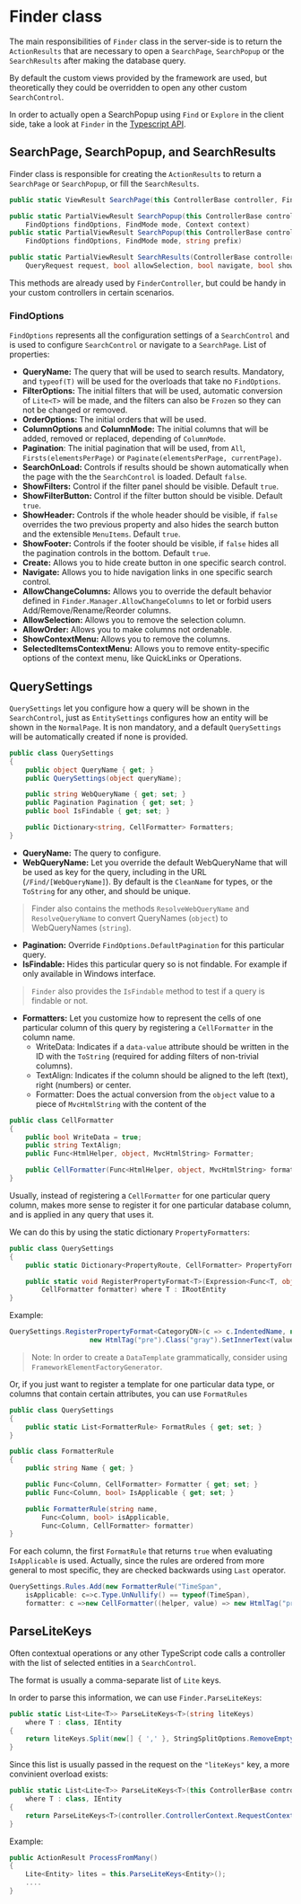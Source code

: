 # Finder class

The main responsibilities of `Finder` class in the server-side is to return the `ActionResults` that are necessary to open a `SearchPage`, `SearchPopup` or the `SearchResults` after making the database query. 

By default the custom views provided by the framework are used, but theoretically they could be overridden to open any other custom  `SearchControl`.

In order to actually open a SearchPopup using `Find` or `Explore` in the client side, take a look at `Finder` in the [Typescript API](...\Signum\Scripts\Finder.md).

## SearchPage, SearchPopup, and SearchResults

Finder class is responsible for creating the `ActionResults` to return a `SearchPage` or `SearchPopup`, or fill the `SearchResults`.

```C#
public static ViewResult SearchPage(this ControllerBase controller, FindOptions findOptions)

public static PartialViewResult SearchPopup(this ControllerBase controller, 
	FindOptions findOptions, FindMode mode, Context context)
public static PartialViewResult SearchPopup(this ControllerBase controller, 
	FindOptions findOptions, FindMode mode, string prefix)

public static PartialViewResult SearchResults(ControllerBase controller, 
	QueryRequest request, bool allowSelection, bool navigate, bool showFooter, string prefix)
```

This methods are already used by `FinderController`, but could be handy in your custom controllers in certain scenarios. 

### FindOptions

`FindOptions` represents all the configuration settings of a `SearchControl` and is used to configure `SearchControl` or navigate to a `SearchPage`. List of properties: 

* **QueryName:** The query that will be used to search results. Mandatory, and `typeof(T)` will be used for the overloads that take no `FindOptions`. 
* **FilterOptions:** The initial filters that will be used, automatic conversion of `Lite<T>` will be made, and the filters can also be `Frozen` so they can not be changed or removed. 
* **OrderOptions:** The initial orders that will be used.  
* **ColumnOptions** and **ColumnMode:** The initial columns that will be added, removed or replaced, depending of `ColumnMode`.  
* **Pagination**: The initial pagination that will be used, from `All`, `Firsts(elementsPerPage)` or `Paginate(elementsPerPage, currentPage)`.  
* **SearchOnLoad:** Controls if results should be shown automatically when the page with the the `SearchControl` is loaded. Default `false`.
* **ShowFilters:** Control if the filter panel should be visible. Default `true`.
* **ShowFilterButton:** Control if the filter button should be visible. Default `true`.
* **ShowHeader:** Controls if the whole header should be visible, if `false` overrides the two previous property and also hides the search button and the extensible `MenuItems`. Default `true`.
* **ShowFooter:** Controls if the footer should be visible, if `false` hides all the pagination controls in the bottom. Default `true`.  
* **Create:** Allows you to hide create button in one specific search control. 
* **Navigate:** Allows you to hide navigation links in one specific search control.
* **AllowChangeColumns:** Allows you to override the default behavior defined in `Finder.Manager.AllowChangeColumns` to let or forbid users Add/Remove/Rename/Reorder columns. 
* **AllowSelection:** Allows you to remove the selection column. 
* **AllowOrder:** Allows you to make columns not ordenable. 
* **ShowContextMenu:** Allows you to remove the columns.
* **SelectedItemsContextMenu:** Allows you to remove entity-specific options of the context menu, like QuickLinks or Operations.  



## QuerySettings


`QuerySettings` let you configure how a query will be shown in the `SearchControl`, just as `EntitySettings` configures how an entity will be shown in the `NormalPage`. It is non mandatory, and a default `QuerySettings` will be automatically created if none is provided. 

```C#
public class QuerySettings
{
    public object QueryName { get; }
    public QuerySettings(object queryName);

    public string WebQueryName { get; set; }
    public Pagination Pagination { get; set; }
    public bool IsFindable { get; set; } 

    public Dictionary<string, CellFormatter> Formatters;  
}
```

* **QueryName:** The query to configure.
* **WebQueryName:** Let you override the default WebQueryName that will be used as key for the query, including in the URL (`/Find/[WebQueryName]`). By default is the `CleanName` for types, or the `ToString` for any other, and should be unique. 

> Finder also contains the methods `ResolveWebQueryName` and `ResolveQueryName` to convert QueryNames (`object`)  to WebQueryNames (`string`).

* **Pagination:** Override `FindOptions.DefaultPagination` for this particular query. 
* **IsFindable:** Hides this particular query so is not findable. For example if only available in Windows interface. 

> `Finder` also provides the `IsFindable` method to test if a query is findable or not. 

* **Formatters:** Let you customize how to represent the cells of one particular column of this query by registering a `CellFormatter` in the column name.
	* WriteData: Indicates if a `data-value` attribute should be written in the ID with the `ToString` (required for adding filters of non-trivial columns).
	* TextAlign: Indicates if the column should be aligned to the left (text), right (numbers) or center. 
	* Formatter:  Does the actual conversion from the `object` value to a piece of `MvcHtmlString` with the content of the 

```C#
public class CellFormatter
{
    public bool WriteData = true;
    public string TextAlign;
    public Func<HtmlHelper, object, MvcHtmlString> Formatter; 

    public CellFormatter(Func<HtmlHelper, object, MvcHtmlString> formatter); 
}
```

Usually, instead of registering a `CellFormatter` for one particular query column, makes more sense to register it for one particular database column, and is applied in any query that uses it. 

We can do this by using the static dictionary `PropertyFormatters`: 

```C#
public class QuerySettings
{
    public static Dictionary<PropertyRoute, CellFormatter> PropertyFormatters { get; set; }

    public static void RegisterPropertyFormat<T>(Expression<Func<T, object>> propertyRoute, 
		CellFormatter formatter) where T : IRootEntity
}
```

Example: 

```C#
QuerySettings.RegisterPropertyFormat<CategoryDN>(c => c.IndentedName, new CellFormatter((helper, value) =>
                    new HtmlTag("pre").Class("gray").SetInnerText(value.ToString())));
```

> Note: In order to create a `DataTemplate` grammatically, consider using `FrameworkElementFactoryGenerator`. 


Or, if you just want to register a template for one particular data type, or columns that contain certain attributes, you can use `FormatRules`

```C#
public class QuerySettings
{
    public static List<FormatterRule> FormatRules { get; set; }
}

public class FormatterRule
{
    public string Name { get; }

    public Func<Column, CellFormatter> Formatter { get; set; }
    public Func<Column, bool> IsApplicable { get; set; }

    public FormatterRule(string name, 
		Func<Column, bool> isApplicable, 
		Func<Column, CellFormatter> formatter)
}
```

For each column, the first `FormatRule` that returns `true` when evaluating `IsApplicable` is used. Actually, since the rules are ordered from more general to most specific, they are checked backwards using `Last` operator.

```C#
QuerySettings.Rules.Add(new FormatterRule("TimeSpan", 
	isApplicable: c=>c.Type.UnNullify() == typeof(TimeSpan), 
	formatter: c =>new CellFormatter((helper, value) => new HtmlTag("pre").Class("gray").SetInnerText(value.ToString())))),
```

## ParseLiteKeys

Often contextual operations or any other TypeScript code calls a controller with the list of selected entities in a `SearchControl`.

The format is usually a comma-separate list of `Lite` keys. 

In order to parse this information, we can use `Finder.ParseLiteKeys`: 


```C#
public static List<Lite<T>> ParseLiteKeys<T>(string liteKeys) 
	where T : class, IEntity
{
    return liteKeys.Split(new[] { ',' }, StringSplitOptions.RemoveEmptyEntries).Select(Lite.Parse<T>).ToList();
}
```

Since this list is usually passed in the request on the `"liteKeys"` key, a more convinient overload exists: 

```C#
public static List<Lite<T>> ParseLiteKeys<T>(this ControllerBase controller) 
	where T : class, IEntity
{
    return ParseLiteKeys<T>(controller.ControllerContext.RequestContext.HttpContext.Request["liteKeys"]);
}
```

Example: 
```C#
public ActionResult ProcessFromMany()
{
    Lite<Entity> lites = this.ParseLiteKeys<Entity>();
    ....
}
```




